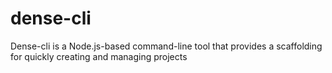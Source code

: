 # dense-cli

Dense-cli is a Node.js-based command-line tool that provides a scaffolding for quickly creating and managing projects
